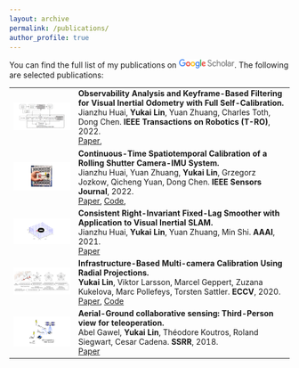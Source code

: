 ```yaml
---
layout: archive
permalink: /publications/
author_profile: true
---
```

You can find the full list of my publications on <a href="https://scholar.google.com/citations?user=CWmLjTAAAAAJ&hl=en"><img src="https://raw.githubusercontent.com/youkely/youkely.github.io/master/images/google_scholar.png" width="100"/></a>. The following are selected publications:

<table style="border: none; border-collapse: collapse;" border="0">
  

<tr style="border-collapse: separate; border-spacing:30em;">
<td style="border-collapse: collapse; border: none;">
<img src="https://raw.githubusercontent.com/youkely/youkely.github.io/master/images/keyframe2022.png" width="250"/> </td>

<td style="border-collapse: collapse; border: none;">
<b>Observability Analysis and Keyframe-Based Filtering for Visual Inertial Odometry with Full Self-Calibration.</b>
<br>
Jianzhu Huai, <b>Yukai Lin</b>, Yuan Zhuang, Charles Toth, Dong Chen. <b>IEEE Transactions on Robotics (T-RO)</b>, 2022.
<br>
<span><a href="https://arxiv.org/abs/2201.04989">Paper</a></span>, 
</td>
</tr>
  

<tr style="border-collapse: separate; border-spacing:30em;">
<td style="border-collapse: collapse; border: none;">
<img src="https://raw.githubusercontent.com/youkely/youkely.github.io/master/images/continuous2022.png" width="250"/> </td>

<td style="border-collapse: collapse; border: none;">
<b>Continuous-Time Spatiotemporal Calibration of a Rolling Shutter Camera-IMU System.</b>
<br>
Jianzhu Huai, Yuan Zhuang, <b>Yukai Lin</b>, Grzegorz Jozkow, Qicheng Yuan, Dong Chen. <b>IEEE Sensors Journal</b>, 2022.
<br>
<span><a href="https://ieeexplore.ieee.org/abstract/document/9716083">Paper</a></span>, 
<span><a href="https://github.com/JzHuai0108/kalibr">Code</a></span>, 
</td>
</tr>
  
  
<tr style="border-collapse: separate; border-spacing:30em;">
<td style="border-collapse: collapse; border: none;">
<img src="https://raw.githubusercontent.com/youkely/youkely.github.io/master/images/consistent2021.png" width="250"/> </td>

<td style="border-collapse: collapse; border: none;">
<b>Consistent Right-Invariant Fixed-Lag Smoother with Application to Visual Inertial SLAM.</b>
<br>
Jianzhu Huai, <b>Yukai Lin</b>, Yuan Zhuang, Min Shi. <b>AAAI</b>, 2021.
<br>
<span><a href="https://arxiv.org/abs/2102.08596">Paper</a></span>
</td>
</tr>
  
  
<tr style="border-collapse: separate; border-spacing:30em;">
<td style="border-collapse: collapse; border: none;">
<img src="https://raw.githubusercontent.com/youkely/youkely.github.io/master/images/infras2020.png" width="250"/> </td>

<td style="border-collapse: collapse; border: none;">
<b>Infrastructure-Based Multi-camera Calibration Using Radial Projections.</b>
<br>
<b>Yukai Lin</b>, Viktor Larsson, Marcel Geppert, Zuzana Kukelova, Marc Pollefeys, Torsten Sattler. <b>ECCV</b>, 2020.
<br>
<span><a href="https://link.springer.com/chapter/10.1007/978-3-030-58517-4_20">Paper</a></span>,
<span><a href="https://github.com/youkely/InfrasCal">Code</a></span>

</td>
</tr>

  
<tr style="border-collapse: separate; border-spacing:30em;">
<td style="border-collapse: collapse; border: none;">
<img src="https://raw.githubusercontent.com/youkely/youkely.github.io/master/images/aerial2018.png" width="250"/> </td>

<td style="border-collapse: collapse; border: none;">
<b>Aerial-Ground collaborative sensing: Third-Person view for teleoperation.</b>
<br>
Abel Gawel, <b>Yukai Lin</b>, Théodore Koutros, Roland Siegwart, Cesar Cadena. <b>SSRR</b>, 2018.
<br>
<span><a href="https://ieeexplore.ieee.org/abstract/document/8468657">Paper</a></span> 
</td>
</tr>  
  
  
</table>
